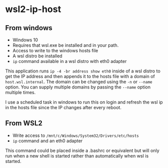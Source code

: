 # wsl2-ip-host

## From windows

* Windows 10
* Requires that wsl.exe be installed and in your path.
* Access to write to the windows hosts file
* A wsl distro be installed
* `ip` command available in a wsl distro with eth0 adapter

This application runs `ip -4 -br address show eth0` inside of a wsl distro to get the IP address and then appends it to the hosts file with a domain of `host.wsl.internal`.  The domain can be changed using the `-n` or `--name` option.  You can supply multiple domains by passing the `--name` option multiple times.

I use a scheduled task in windows to run this on login and refresh the wsl ip in the hosts file since the IP changes after every reboot.

## From WSL2

* Write access to `/mnt/c/Windows/System32/Drivers/etc/hosts`
* `ip` command and an eth0 adapter

This command could be placed inside a .bashrc or equivalent but will only run when a new shell is started rather than automatically when wsl is started.

